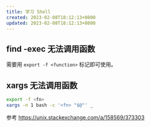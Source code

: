```yaml
---
title: 学习 Shell
created: 2023-02-08T18:12:13+0800
updated: 2023-02-08T18:12:13+0800
---
```



## find -exec 无法调用函数

需要用 `export -f <function>` 标记即可使用。

## xargs 无法调用函数

```sh
export -f <fn>
xargs -n 1 bash -c '<fn> "$@"' _
```

参考 https://unix.stackexchange.com/a/158569/373303
